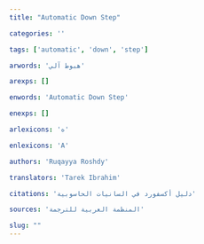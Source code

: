 ```yaml
---
title: "Automatic Down Step"

categories: ''

tags: ['automatic', 'down', 'step']

arwords: 'هبوط آلي'

arexps: []

enwords: 'Automatic Down Step'

enexps: []

arlexicons: 'ه'

enlexicons: 'A'

authors: 'Ruqayya Roshdy'

translators: 'Tarek Ibrahim'

citations: 'دليل أكسفورد في السانيات الحاسوبية'

sources: 'المنظمة العربية للترجمة'

slug: ""
---
```


